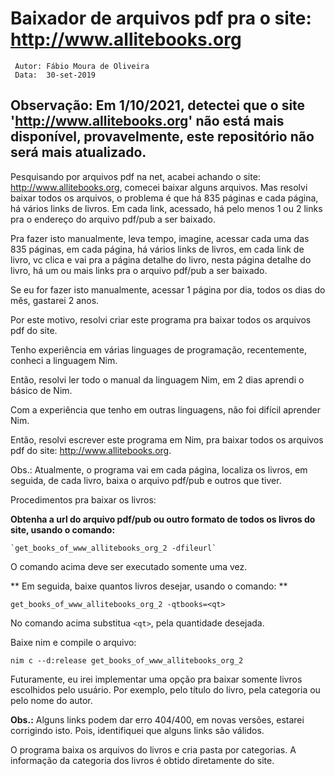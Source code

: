 # Baixador de arquivos pdf pra o site: http://www.allitebooks.org
` Autor: Fábio Moura de Oliveira`       
` Data:  30-set-2019`

## Observação: Em 1/10/2021, detectei que o site 'http://www.allitebooks.org' não está mais disponível, provavelmente, este repositório não será mais atualizado.

Pesquisando por arquivos pdf na net, acabei achando o site: http://www.allitebooks.org, comecei baixar alguns arquivos.
Mas resolvi baixar todos os arquivos, o problema é que há 835 páginas e cada página, há vários links de livros. Em cada link, acessado, há pelo menos 1 ou 2 links pra o endereço do arquivo pdf/pub a ser baixado.

Pra fazer isto manualmente, leva tempo, imagine, acessar cada uma das 835 páginas, em cada página, há vários links de livros, em cada link de livro, vc clica e vai pra a página detalhe do livro, nesta página detalhe do livro, há um ou mais links pra o arquivo pdf/pub a ser baixado.

Se eu for fazer isto manualmente, acessar 1 página por dia, todos os dias do mês, gastarei 2 anos.

Por este motivo, resolvi criar este programa pra baixar todos os arquivos pdf do site.

Tenho experiência em várias linguages de programação, recentemente, conheci a linguagem Nim.

Então, resolvi ler todo o manual da linguagem Nim, em 2 dias aprendi o básico de Nim.

Com a experiência que tenho em outras linguagens, não foi difícil aprender Nim.

Então, resolvi escrever este programa em Nim, pra baixar todos os arquivos pdf do site: http://www.allitebooks.org.

Obs.: Atualmente, o programa vai em cada página, localiza os livros, em seguida, de cada livro, baixa o arquivo pdf/pub e outros que tiver.

Procedimentos pra baixar os livros:

**Obtenha a url do arquivo pdf/pub ou outro formato de todos os livros do site, usando o comando:**

    `get_books_of_www_allitebooks_org_2 -dfileurl`

O comando acima deve ser executado somente uma vez.

** Em seguida, baixe quantos livros desejar, usando o comando: **

`get_books_of_www_allitebooks_org_2 -qtbooks=<qt>`

No comando acima substitua `<qt>`, pela quantidade desejada.

Baixe nim e compile o arquivo:

`nim c --d:release get_books_of_www_allitebooks_org_2`

Futuramente, eu irei implementar uma opção pra baixar somente livros escolhidos pelo usuário. Por exemplo, pelo título do livro, pela categoria ou pelo nome do autor.

**Obs.:** Alguns links podem dar erro 404/400, em novas versões, estarei corrigindo isto.
Pois, identifiquei que alguns links são válidos.

O programa baixa os arquivos do livros e cria pasta por categorias. A informação da categoria dos livros é obtido diretamente do site.


